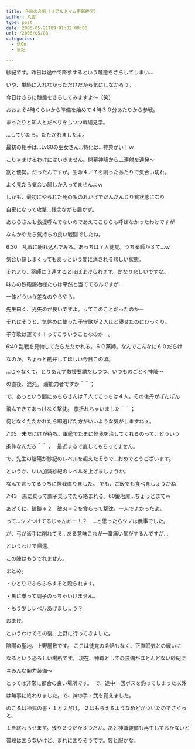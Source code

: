 ```yaml
---
title: 今日の合戦（リアルタイム更新終了）
author: 八雲
type: post
date: 2006-05-21T09:01:02+00:00
url: /2006/05/88
categories:
  - 信On
  - 日記

---
```

紗紀です。昨日は途中で降参するという醜態をさらしてしまい…
  
いや、単純に入れなかっただけだから気にしなかろう。
  
今日はさらに醜態をさらしてみますよ～（笑）

おおよそ4時くらいから準備を始めて４時３０分あたりから参戦。
  
まったりと知人とだべりをしつつ戦場見学。
  
…していたら。たたかれましたよ。
  
最初の相手は…Lv60の巫女さん…特化は…神典かい！ｗ
  
こりゃまけるわけにはいきません。開幕神降から三連射を連発～
  
割と優勢。だったんですが。生命４／７を削ったあたりで気合い切れ。
  
よく見たら気合い韻しか入ってませんよｗ
  
しかも、最初にやられた死の唄のおかげでだんだんじり貧状態になり
  
自棄になって攻撃…残念ながら届かず。
  
あちらさんも救援呼んでないのであえてこちらも呼ばなかったわけですが
  
なんかやたら気持ちの良い戦闘でしたね。

6:30　乱戦に紛れ込んでみる。あっちは７人徒党。うち薬師が３て…ｗ
  
気合い韻しまくってもあっという間に消される悲しい状態。
  
それより…薬師に３連するとほぼよけられます。かなり悲しいですな。
  
味方の鉄砲鍛冶様たちは平然と当ててるんですが…
  
一体どういう差なのやらやら。
  
先生曰く、光矢のが良いですよ。ってこのことだったのかー
  
それはそうと、気休めに使った子守歌が２人ほど寝せたのにびっくり。
  
子守歌は運です！ってこういうことなのかー。

6:40 乱戦を見物してたらたたかれる。６０薬師。なんでこんなに６０だらけ
  
なのか。ちょっと勘弁してほしい今日この頃。
  
…じゃなくて、とりあえず救援要請だしつつ、いつものごとく神降～
  
の直後、混沌。 超能力者ですか＾＾；
  
で、あっという間にあちらさんは７人でこっちは４人。その後丹がぽんぽん
  
飛んできてあっけなく撃沈。 旗折れちゃいました＾＾；
  
何となくたたかれたら即逃げた方がいいような気がしますねぇ。

7:05　未だにけが待ち。軍艦でたまに怪我を治してくれるのって、どういう
  
条件なんだろ＾＾；　最近まるで直してもらってません。
  
で、先生の陰陽が紗紀のレベルを超えたそうで…おめでとうございます。
  
というか、いい加減紗紀のレベルを上げましょうか。
  
なんて言ってるうちに怪我直りました。 でも、ご飯でも食べましょうかね

7:43　馬に乗って調子乗ってたら絡まれる。60鍛冶屋…ちょっとまてｗ
  
あげくに、破鎧＊２　破刃＊２を食らって撃沈。一人でよかったよ。
  
って…ツノつけてるじゃんかー！？　…と思ったらツノは無事でした。
  
が、弓が派手に削れてる…ある意味これが一番痛い気がするんですが…
  
というわけで帰還。

この陣はもうでれません。

まとめ。
  
・ひとりでふらふらすると殴られます。
  
・馬に乗って調子のっちゃいけません。
  
・もう少しレベルあげましょう？

おまけ。
  
というわけでその後、上野に行ってきました。
  
陰陽の聖地、上野屋敷です。 ここは徒党の会話もなく、正直眠気との戦いに
  
なるという恐ろしい場所です。 現在、神職としての装備がほとんどない紗紀に
  
＃みんな腕力装備～
  
とっては非常に都合の良い場所です。　で、途中一回ボスを釣ってしまった以外
  
は無事に終わりました。で、神の手・弐を覚えました。
  
のこるは神式の書・１と２だけ。 ２はもらえるようなめどがついたのでさくっと、
  
１を終わらせます。残り２つだか３つだか。あと神職装備も再生しておかないと
  
普段は困らないけど、まれに困りそうです。袋と服かな。